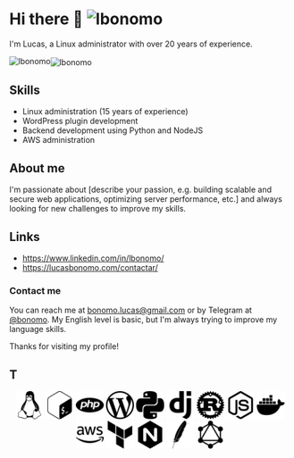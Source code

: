 # Hi there 👋 <img src="https://komarev.com/ghpvc/?username=lbonomo&label=Profile%20views&color=0e75b6&style=flat" alt="lbonomo" />

I'm Lucas, a Linux administrator with over 20 years of experience.

<img align="left" src="https://github-readme-stats.vercel.app/api/top-langs?username=lbonomo&show_icons=true&locale=en&layout=compact" alt="lbonomo" />

<img align="center" src="https://github-readme-stats.vercel.app/api?username=lbonomo&show_icons=true&locale=en" alt="lbonomo" />




## Skills

 - Linux administration (15 years of experience)
 - WordPress plugin development
 - Backend development using Python and NodeJS
 - AWS administration

## About me

I'm passionate about [describe your passion, e.g. building scalable and secure web applications, optimizing server performance, etc.] and always looking for new challenges to improve my skills.

<!-- ## Projects

Here are some of my recent projects:

    [Project 1 name and link]
    [Project 2 name and link]
    [Project 3 name and link] -->

## Links
- https://www.linkedin.com/in/lbonomo/
- https://lucasbonomo.com/contactar/

### Contact me

You can reach me at bonomo.lucas@gmail.com or by Telegram at [@bonomo](https://t.me/lbonomo). My English level is basic, but I'm always trying to improve my language skills.

Thanks for visiting my profile!



## T

<!-- https://simpleicons.org/ -->

<p align="center">
 <img alt="linux" src="./assets/images/linux.svg" style="max-width: 100%;" height=50px;/>
<img alt="bash" src="./assets/images/gnubash.svg" style="max-width: 100%;" height=50px;/>
<img alt="php" src="./assets/images/php.svg" style="max-width: 100%;" height=50px;/>
<img alt="wordpress" src="./assets/images/wordpress.svg" style="max-width: 100%;" height=50px;/>
<img alt="python" src="./assets/images/python.svg" style="max-width: 100%;" height=50px;/>
<img alt="django"  src="./assets/images/django.svg" style="max-width: 100%;" height=50px;/>
<img alt="rust" src="./assets/images/rust.svg" style="max-width: 100%;" height=50px;/>
<img alt="node.js" src="./assets/images/nodedotjs.svg" style="max-width: 100%;" height=50px;/>
<img alt="docker" src="./assets/images/docker.svg" style="max-width: 100%;" height=50px;/>
<img alt="aws" src="./assets/images/amazonaws.svg" style="max-width: 100%;" height=50px;/>
<img alt="terraform" src="./assets/images/terraform.svg" style="max-width: 100%;" height=50px;/>
<img alt="nginx" src="./assets/images/nginx.svg" style="max-width: 100%;" height=50px;/>
<img alt="apache" src="./assets/images/apache.svg" style="max-width: 100%;" height=50px;/>
<img alt="graphql" src="./assets/images/graphql.svg" style="max-width: 100%;" height=50px;/>
</p>

<!-- <img alt="" src="./assets/images/" style="max-width: 100%;" height=50px;/>
<img alt="" src="./assets/images/" style="max-width: 100%;" height=50px;/> -->





<!-- 
<picture>
 <source media="(prefers-color-scheme: dark)" srcset="YOUR-DARKMODE-IMAGE">
 <source media="(prefers-color-scheme: light)" srcset="YOUR-LIGHTMODE-IMAGE">
 <img alt="YOUR-ALT-TEXT" src="YOUR-DEFAULT-IMAGE">
</picture> -->
